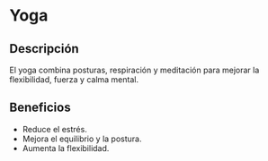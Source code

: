 # Yoga

## Descripción
El yoga combina posturas, respiración y meditación para mejorar la flexibilidad, fuerza y calma mental.

## Beneficios
- Reduce el estrés.
- Mejora el equilibrio y la postura.
- Aumenta la flexibilidad.